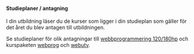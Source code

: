 #### Studieplaner / antagning

I din utbildning läser du de kurser som ligger i din studieplan som gäller för det året du blev antagen till utbildningen.

Se studieplaner för olik antagningar till [webbprogrammering 120/180hp](program/webbprogrammering#kurserantagen) och kurspaketen [webprog](webprog) och [webutv](webutv).
